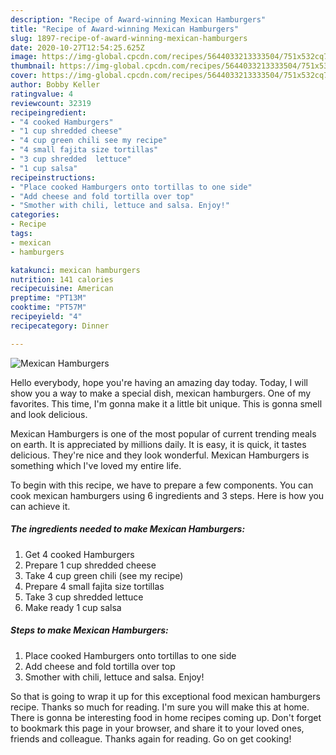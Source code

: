 ```yaml
---
description: "Recipe of Award-winning Mexican Hamburgers"
title: "Recipe of Award-winning Mexican Hamburgers"
slug: 1897-recipe-of-award-winning-mexican-hamburgers
date: 2020-10-27T12:54:25.625Z
image: https://img-global.cpcdn.com/recipes/5644033213333504/751x532cq70/mexican-hamburgers-recipe-main-photo.jpg
thumbnail: https://img-global.cpcdn.com/recipes/5644033213333504/751x532cq70/mexican-hamburgers-recipe-main-photo.jpg
cover: https://img-global.cpcdn.com/recipes/5644033213333504/751x532cq70/mexican-hamburgers-recipe-main-photo.jpg
author: Bobby Keller
ratingvalue: 4
reviewcount: 32319
recipeingredient:
- "4 cooked Hamburgers"
- "1 cup shredded cheese"
- "4 cup green chili see my recipe"
- "4 small fajita size tortillas"
- "3 cup shredded  lettuce"
- "1 cup salsa"
recipeinstructions:
- "Place cooked Hamburgers onto tortillas to one side"
- "Add cheese and fold tortilla over top"
- "Smother with chili, lettuce and salsa. Enjoy!"
categories:
- Recipe
tags:
- mexican
- hamburgers

katakunci: mexican hamburgers 
nutrition: 141 calories
recipecuisine: American
preptime: "PT13M"
cooktime: "PT57M"
recipeyield: "4"
recipecategory: Dinner

---
```



![Mexican Hamburgers](https://img-global.cpcdn.com/recipes/5644033213333504/751x532cq70/mexican-hamburgers-recipe-main-photo.jpg)

Hello everybody, hope you're having an amazing day today. Today, I will show you a way to make a special dish, mexican hamburgers. One of my favorites. This time, I'm gonna make it a little bit unique. This is gonna smell and look delicious.

Mexican Hamburgers is one of the most popular of current trending meals on earth. It is appreciated by millions daily. It is easy, it is quick, it tastes delicious. They're nice and they look wonderful. Mexican Hamburgers is something which I've loved my entire life.




To begin with this recipe, we have to prepare a few components. You can cook mexican hamburgers using 6 ingredients and 3 steps. Here is how you can achieve it.

<!--inarticleads1-->

##### The ingredients needed to make Mexican Hamburgers:

1. Get 4 cooked Hamburgers
1. Prepare 1 cup shredded cheese
1. Take 4 cup green chili (see my recipe)
1. Prepare 4 small fajita size tortillas
1. Take 3 cup shredded  lettuce
1. Make ready 1 cup salsa




<!--inarticleads2-->

##### Steps to make Mexican Hamburgers:

1. Place cooked Hamburgers onto tortillas to one side
1. Add cheese and fold tortilla over top
1. Smother with chili, lettuce and salsa. Enjoy!




So that is going to wrap it up for this exceptional food mexican hamburgers recipe. Thanks so much for reading. I'm sure you will make this at home. There is gonna be interesting food in home recipes coming up. Don't forget to bookmark this page in your browser, and share it to your loved ones, friends and colleague. Thanks again for reading. Go on get cooking!
